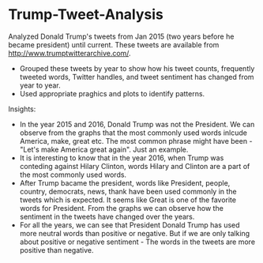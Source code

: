 # Trump-Tweet-Analysis

Analyzed Donald Trump's tweets from Jan 2015 (two years before he became president) until current. These tweets are available from http://www.trumptwitterarchive.com/. 

- Grouped these tweets by year to show how his tweet counts, frequently tweeted words, Twitter handles, and tweet sentiment has changed from year to year. 
- Used appropriate praghics and plots to identify patterns. 

Insights:

- In the year 2015 and 2016, Donald Trump was not the President. We can observe from the graphs that the most commonly used words inlcude America, make, great etc. The most common phrase might have been - "Let's make America great again". Just an example.
- It is interesting to know that in the year 2016, when Trump was conteding against Hilary Clinton, words Hilary and Clinton are a part of the most commonly used words.
- After Trump bacame the president, words like President, people, country, democrats, news, thank have been used commonly in the tweets which is expected. It seems like Great is one of the favorite words for President.
From the graphs we can observe how the sentiment in the tweets have changed over the years. 
- For all the years, we can see that President Donald Trump has used more neutral words than positive or negative. But if we are only talking about positive or negative sentiment - The words in the tweets are more positive than negative.

